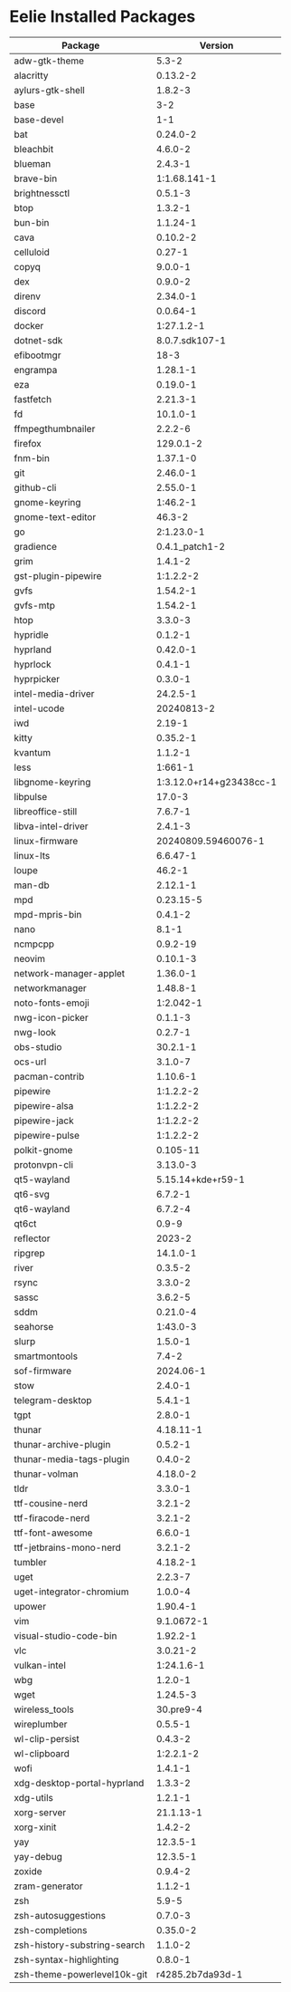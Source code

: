 # Eelie Installed Packages

| Package  | Version |
| -------  | ------- |
| adw-gtk-theme | 5.3-2 |
| alacritty | 0.13.2-2 |
| aylurs-gtk-shell | 1.8.2-3 |
| base | 3-2 |
| base-devel | 1-1 |
| bat | 0.24.0-2 |
| bleachbit | 4.6.0-2 |
| blueman | 2.4.3-1 |
| brave-bin | 1:1.68.141-1 |
| brightnessctl | 0.5.1-3 |
| btop | 1.3.2-1 |
| bun-bin | 1.1.24-1 |
| cava | 0.10.2-2 |
| celluloid | 0.27-1 |
| copyq | 9.0.0-1 |
| dex | 0.9.0-2 |
| direnv | 2.34.0-1 |
| discord | 0.0.64-1 |
| docker | 1:27.1.2-1 |
| dotnet-sdk | 8.0.7.sdk107-1 |
| efibootmgr | 18-3 |
| engrampa | 1.28.1-1 |
| eza | 0.19.0-1 |
| fastfetch | 2.21.3-1 |
| fd | 10.1.0-1 |
| ffmpegthumbnailer | 2.2.2-6 |
| firefox | 129.0.1-2 |
| fnm-bin | 1.37.1-0 |
| git | 2.46.0-1 |
| github-cli | 2.55.0-1 |
| gnome-keyring | 1:46.2-1 |
| gnome-text-editor | 46.3-2 |
| go | 2:1.23.0-1 |
| gradience | 0.4.1_patch1-2 |
| grim | 1.4.1-2 |
| gst-plugin-pipewire | 1:1.2.2-2 |
| gvfs | 1.54.2-1 |
| gvfs-mtp | 1.54.2-1 |
| htop | 3.3.0-3 |
| hypridle | 0.1.2-1 |
| hyprland | 0.42.0-1 |
| hyprlock | 0.4.1-1 |
| hyprpicker | 0.3.0-1 |
| intel-media-driver | 24.2.5-1 |
| intel-ucode | 20240813-2 |
| iwd | 2.19-1 |
| kitty | 0.35.2-1 |
| kvantum | 1.1.2-1 |
| less | 1:661-1 |
| libgnome-keyring | 1:3.12.0+r14+g23438cc-1 |
| libpulse | 17.0-3 |
| libreoffice-still | 7.6.7-1 |
| libva-intel-driver | 2.4.1-3 |
| linux-firmware | 20240809.59460076-1 |
| linux-lts | 6.6.47-1 |
| loupe | 46.2-1 |
| man-db | 2.12.1-1 |
| mpd | 0.23.15-5 |
| mpd-mpris-bin | 0.4.1-2 |
| nano | 8.1-1 |
| ncmpcpp | 0.9.2-19 |
| neovim | 0.10.1-3 |
| network-manager-applet | 1.36.0-1 |
| networkmanager | 1.48.8-1 |
| noto-fonts-emoji | 1:2.042-1 |
| nwg-icon-picker | 0.1.1-3 |
| nwg-look | 0.2.7-1 |
| obs-studio | 30.2.1-1 |
| ocs-url | 3.1.0-7 |
| pacman-contrib | 1.10.6-1 |
| pipewire | 1:1.2.2-2 |
| pipewire-alsa | 1:1.2.2-2 |
| pipewire-jack | 1:1.2.2-2 |
| pipewire-pulse | 1:1.2.2-2 |
| polkit-gnome | 0.105-11 |
| protonvpn-cli | 3.13.0-3 |
| qt5-wayland | 5.15.14+kde+r59-1 |
| qt6-svg | 6.7.2-1 |
| qt6-wayland | 6.7.2-4 |
| qt6ct | 0.9-9 |
| reflector | 2023-2 |
| ripgrep | 14.1.0-1 |
| river | 0.3.5-2 |
| rsync | 3.3.0-2 |
| sassc | 3.6.2-5 |
| sddm | 0.21.0-4 |
| seahorse | 1:43.0-3 |
| slurp | 1.5.0-1 |
| smartmontools | 7.4-2 |
| sof-firmware | 2024.06-1 |
| stow | 2.4.0-1 |
| telegram-desktop | 5.4.1-1 |
| tgpt | 2.8.0-1 |
| thunar | 4.18.11-1 |
| thunar-archive-plugin | 0.5.2-1 |
| thunar-media-tags-plugin | 0.4.0-2 |
| thunar-volman | 4.18.0-2 |
| tldr | 3.3.0-1 |
| ttf-cousine-nerd | 3.2.1-2 |
| ttf-firacode-nerd | 3.2.1-2 |
| ttf-font-awesome | 6.6.0-1 |
| ttf-jetbrains-mono-nerd | 3.2.1-2 |
| tumbler | 4.18.2-1 |
| uget | 2.2.3-7 |
| uget-integrator-chromium | 1.0.0-4 |
| upower | 1.90.4-1 |
| vim | 9.1.0672-1 |
| visual-studio-code-bin | 1.92.2-1 |
| vlc | 3.0.21-2 |
| vulkan-intel | 1:24.1.6-1 |
| wbg | 1.2.0-1 |
| wget | 1.24.5-3 |
| wireless_tools | 30.pre9-4 |
| wireplumber | 0.5.5-1 |
| wl-clip-persist | 0.4.3-2 |
| wl-clipboard | 1:2.2.1-2 |
| wofi | 1.4.1-1 |
| xdg-desktop-portal-hyprland | 1.3.3-2 |
| xdg-utils | 1.2.1-1 |
| xorg-server | 21.1.13-1 |
| xorg-xinit | 1.4.2-2 |
| yay | 12.3.5-1 |
| yay-debug | 12.3.5-1 |
| zoxide | 0.9.4-2 |
| zram-generator | 1.1.2-1 |
| zsh | 5.9-5 |
| zsh-autosuggestions | 0.7.0-3 |
| zsh-completions | 0.35.0-2 |
| zsh-history-substring-search | 1.1.0-2 |
| zsh-syntax-highlighting | 0.8.0-1 |
| zsh-theme-powerlevel10k-git | r4285.2b7da93d-1 |
